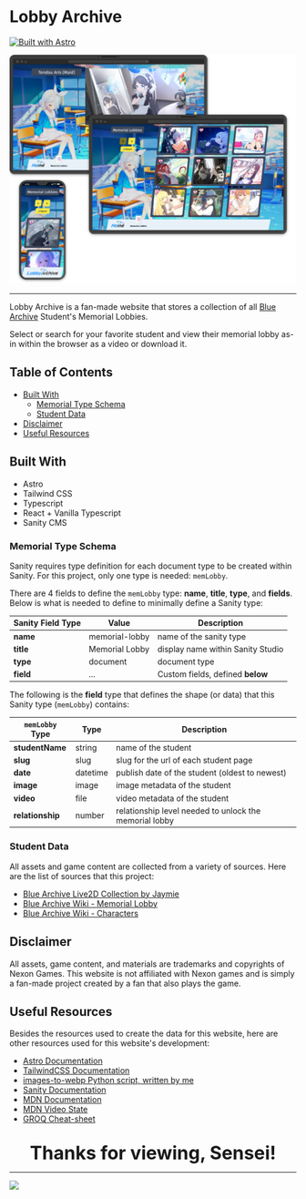 # Lobby Archive

[![Built with Astro](https://astro.badg.es/v2/built-with-astro/large.svg)](https://astro.build)

![](/public/screenshots/screenshot.png)

---

Lobby Archive is a fan-made website that stores a collection of all [Blue Archive](https://bluearchive.nexon.com/home) Student's Memorial Lobbies.

Select or search for your favorite student and view their memorial lobby as-in within the browser as a video or download it.

## Table of Contents

- [Built With](#built-with)
  - [Memorial Type Schema](#memorial-type-schema)
  - [Student Data](#student-data)
- [Disclaimer](#disclaimer)
- [Useful Resources](#useful-resources)

## Built With

- Astro
- Tailwind CSS
- Typescript
- React + Vanilla Typescript
- Sanity CMS

### Memorial Type Schema

Sanity requires type definition for each document type to be created within Sanity. For this project, only one type is needed: `memLobby`.

There are 4 fields to define the `memLobby` type: **name**, **title**, **type**, and **fields**. Below is what is needed to define to minimally define a Sanity type:

| Sanity Field Type | Value          | Description                       |
| ----------------- | -------------- | --------------------------------- |
| **name**          | memorial-lobby | name of the sanity type           |
| **title**         | Memorial Lobby | display name within Sanity Studio |
| **type**          | document       | document type                     |
| **field**         | ...            | Custom fields, defined **below**  |

The following is the **field** type that defines the shape (or data) that this Sanity type (`memLobby`) contains:

| `memLobby` Type  | Type     | Description                                            |
| ---------------- | -------- | ------------------------------------------------------ |
| **studentName**  | string   | name of the student                                    |
| **slug**         | slug     | slug for the url of each student page                  |
| **date**         | datetime | publish date of the student (oldest to newest)         |
| **image**        | image    | image metadata of the student                          |
| **video**        | file     | video metadata of the student                          |
| **relationship** | number   | relationship level needed to unlock the memorial lobby |

### Student Data

All assets and game content are collected from a variety of sources. Here are the list of sources that this project:

- [Blue Archive Live2D Collection by Jaymie](https://steamcommunity.com/workshop/filedetails/?id=2434025795)
- [Blue Archive Wiki - Memorial Lobby](https://bluearchive.wiki/wiki/Memorial_Lobby)
- [Blue Archive Wiki - Characters](https://bluearchive.wiki/wiki/Characters)

## Disclaimer

All assets, game content, and materials are trademarks and copyrights of Nexon Games. This website is not affiliated with Nexon games and is simply a fan-made project created by a fan that also plays the game.

## Useful Resources

Besides the resources used to create the data for this website, here are other resources used for this website's development:

- [Astro Documentation](https://docs.astro.build/en/getting-started/)
- [TailwindCSS Documentation](https://tailwindcss.com/docs/installation)
- [images-to-webp Python script, written by me](https://github.com/hny-codes/images-to-webp)
- [Sanity Documentation](https://www.sanity.io/docs)
- [MDN Documentation](https://developer.mozilla.org/en-US/)
- [MDN Video State](https://developer.mozilla.org/en-US/docs/Web/API/HTMLMediaElement/readyState)
- [GROQ Cheat-sheet](https://www.sanity.io/docs/query-cheat-sheet)

<div align='center' style="margin-top:2rem;">
  <b style="font-size:2rem;">Thanks for viewing, Sensei!</b>
</div>

---

![](https://res.cloudinary.com/dqbuiemre/image/upload/fl_preserve_transparency/v1723253881/arona2_par3lm.jpg?_s=public-apps)
